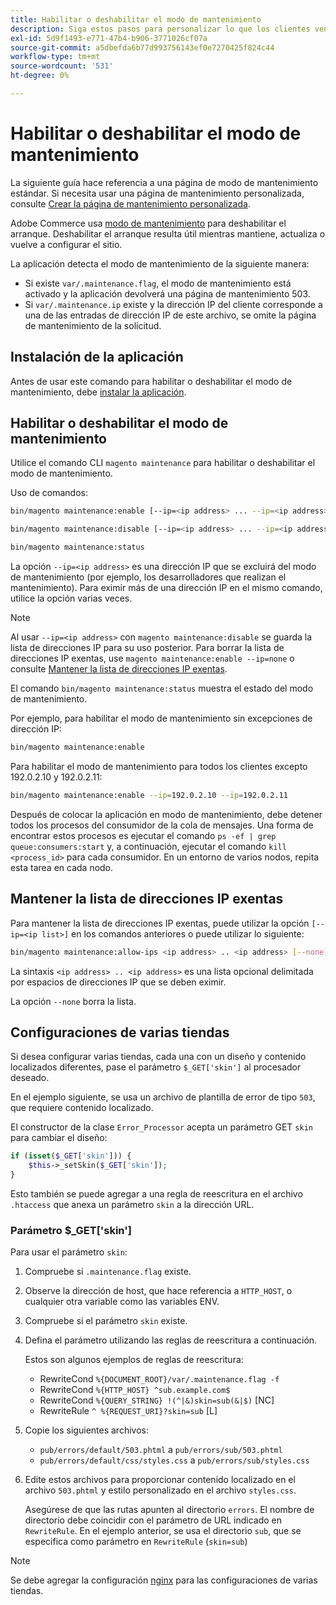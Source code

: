 ```yaml
---
title: Habilitar o deshabilitar el modo de mantenimiento
description: Siga estos pasos para personalizar lo que los clientes ven cuando la implementación de Adobe Commerce está inactiva por motivos de mantenimiento.
exl-id: 5d9f1493-e771-47b4-b906-3771026cf07a
source-git-commit: a5dbefda6b77d993756143ef0e7270425f824c44
workflow-type: tm+mt
source-wordcount: '531'
ht-degree: 0%

---
```


# Habilitar o deshabilitar el modo de mantenimiento

La siguiente guía hace referencia a una página de modo de mantenimiento estándar. Si necesita usar una página de mantenimiento personalizada, consulte [Crear la página de mantenimiento personalizada](../../upgrade/troubleshooting/maintenance-mode-options.md).

Adobe Commerce usa [modo de mantenimiento](../../configuration/bootstrap/application-modes.md#maintenance-mode) para deshabilitar el arranque. Deshabilitar el arranque resulta útil mientras mantiene, actualiza o vuelve a configurar el sitio.

La aplicación detecta el modo de mantenimiento de la siguiente manera:

* Si existe `var/.maintenance.flag`, el modo de mantenimiento está activado y la aplicación devolverá una página de mantenimiento 503.
* Si `var/.maintenance.ip` existe y la dirección IP del cliente corresponde a una de las entradas de dirección IP de este archivo, se omite la página de mantenimiento de la solicitud.

## Instalación de la aplicación

Antes de usar este comando para habilitar o deshabilitar el modo de mantenimiento, debe [instalar la aplicación](../advanced.md).

## Habilitar o deshabilitar el modo de mantenimiento

Utilice el comando CLI `magento maintenance` para habilitar o deshabilitar el modo de mantenimiento.

Uso de comandos:

```bash
bin/magento maintenance:enable [--ip=<ip address> ... --ip=<ip address>] | [ip=none]
```

```bash
bin/magento maintenance:disable [--ip=<ip address> ... --ip=<ip address>] | [ip=none]
```

```bash
bin/magento maintenance:status
```

La opción `--ip=<ip address>` es una dirección IP que se excluirá del modo de mantenimiento (por ejemplo, los desarrolladores que realizan el mantenimiento). Para eximir más de una dirección IP en el mismo comando, utilice la opción varias veces.

>[!NOTE]
>
>Al usar `--ip=<ip address>` con `magento maintenance:disable` se guarda la lista de direcciones IP para su uso posterior. Para borrar la lista de direcciones IP exentas, use `magento maintenance:enable --ip=none` o consulte [Mantener la lista de direcciones IP exentas](#maintain-the-list-of-exempt-ip-addresses).

El comando `bin/magento maintenance:status` muestra el estado del modo de mantenimiento.

Por ejemplo, para habilitar el modo de mantenimiento sin excepciones de dirección IP:

```bash
bin/magento maintenance:enable
```

Para habilitar el modo de mantenimiento para todos los clientes excepto 192.0.2.10 y 192.0.2.11:

```bash
bin/magento maintenance:enable --ip=192.0.2.10 --ip=192.0.2.11
```

Después de colocar la aplicación en modo de mantenimiento, debe detener todos los procesos del consumidor de la cola de mensajes.
Una forma de encontrar estos procesos es ejecutar el comando `ps -ef | grep queue:consumers:start` y, a continuación, ejecutar el comando `kill <process_id>` para cada consumidor. En un entorno de varios nodos, repita esta tarea en cada nodo.

## Mantener la lista de direcciones IP exentas

Para mantener la lista de direcciones IP exentas, puede utilizar la opción `[--ip=<ip list>]` en los comandos anteriores o puede utilizar lo siguiente:

```bash
bin/magento maintenance:allow-ips <ip address> .. <ip address> [--none]
```

La sintaxis `<ip address> .. <ip address>` es una lista opcional delimitada por espacios de direcciones IP que se deben eximir.

La opción `--none` borra la lista.

## Configuraciones de varias tiendas

<!-- To set up multiple stores, each with a different layout and localized content, create a skin for each and put it into `pub/errors/{name}` where `{name}` is the store code. To distinguish between stores and websites with the same instance, use `pub/errors/{type}-{name}` where `{type}` is either `store` or `website` and matches the `MAGE_RUN_TYPE` in your server configuration. Another option is to pass the `$_GET['skin']` parameter to the intended processor. This method requires a specific configuration on your server. -->
<!-- Replace the line below with the commented text after https://github.com/magento/magento2/pull/35095 is merged. -->

Si desea configurar varias tiendas, cada una con un diseño y contenido localizados diferentes, pase el parámetro `$_GET['skin']` al procesador deseado.

En el ejemplo siguiente, se usa un archivo de plantilla de error de tipo `503`, que requiere contenido localizado.

El constructor de la clase `Error_Processor` acepta un parámetro GET `skin` para cambiar el diseño:

```php
if (isset($_GET['skin'])) {
    $this->_setSkin($_GET['skin']);
}
```

Esto también se puede agregar a una regla de reescritura en el archivo `.htaccess` que anexa un parámetro `skin` a la dirección URL.

### Parámetro $_GET[&#39;skin&#39;]

Para usar el parámetro `skin`:

1. Compruebe si `.maintenance.flag` existe.
1. Observe la dirección de host, que hace referencia a `HTTP_HOST`, o cualquier otra variable como las variables ENV.
1. Compruebe si el parámetro `skin` existe.
1. Defina el parámetro utilizando las reglas de reescritura a continuación.

   Estos son algunos ejemplos de reglas de reescritura:

   * RewriteCond `%{DOCUMENT_ROOT}/var/.maintenance.flag -f`
   * RewriteCond `%{HTTP_HOST} ^sub.example.com$`
   * RewriteCond `%{QUERY_STRING} !(^|&)skin=sub(&|$)` [NC]
   * RewriteRule `^ %{REQUEST_URI}?skin=sub` [L]

1. Copie los siguientes archivos:

   * `pub/errors/default/503.phtml` a `pub/errors/sub/503.phtml`
   * `pub/errors/default/css/styles.css` a `pub/errors/sub/styles.css`

1. Edite estos archivos para proporcionar contenido localizado en el archivo `503.phtml` y estilo personalizado en el archivo `styles.css`.

   Asegúrese de que las rutas apunten al directorio `errors`. El nombre de directorio debe coincidir con el parámetro de URL indicado en `RewriteRule`. En el ejemplo anterior, se usa el directorio `sub`, que se especifica como parámetro en `RewriteRule` (`skin=sub`)

>[!NOTE]
>
>Se debe agregar la configuración [nginx](../../configuration/multi-sites/ms-nginx.md) para las configuraciones de varias tiendas.
